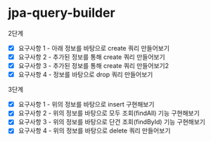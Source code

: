 # jpa-query-builder

2단계

- [X] 요구사항 1 - 아래 정보를 바탕으로 create 쿼리 만들어보기
- [X] 요구사항 2 - 추가된 정보를 통해 create 쿼리 만들어보기
- [X] 요구사항 3 - 추가된 정보를 통해 create 쿼리 만들어보기2
- [X] 요구사항 4 - 정보를 바탕으로 drop 쿼리 만들어보기

3단계

- [X] 요구사항 1 - 위의 정보를 바탕으로 insert 구현해보기
- [X] 요구사항 2 - 위의 정보를 바탕으로 모두 조회(findAll) 기능 구현해보기
- [X] 요구사항 3 - 위의 정보를 바탕으로 단건 조회(findById) 기능 구현해보기
- [X] 요구사항 4 - 위의 정보를 바탕으로 delete 쿼리 만들어보기
